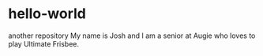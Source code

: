 # hello-world
another repository
My name is Josh and I am a senior at Augie who loves to play Ultimate Frisbee.
